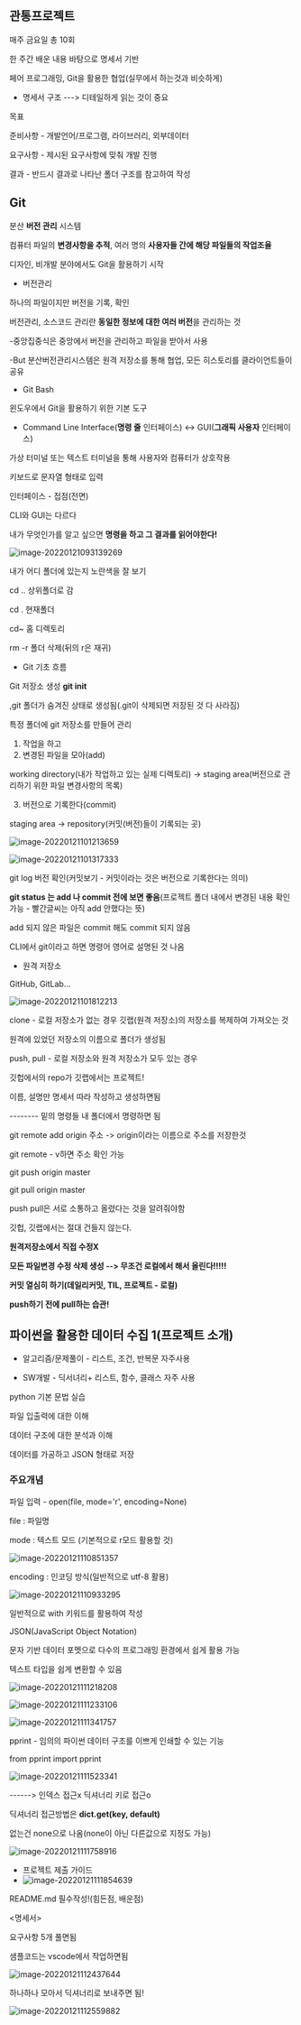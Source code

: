 ## 관통프로젝트

매주 금요일 총 10회 

한 주간 배운 내용 바탕으로 명세서 기반

페어 프로그래밍, Git을 활용한 협업(실무에서 하는것과 비슷하게)

* 명세서 구조 ---> 디테일하게 읽는 것이 중요

목표

준비사항 - 개발언어/프로그램, 라이브러리, 외부데이터

요구사항 - 제시된 요구사항에 맞춰 개발 진행

결과 - 반드시 결과로 나타난 폴더 구조를 참고하여 작성



## Git

분산 **버전 관리** 시스템

컴퓨터 파일의 **변경사항을 추적**, 여러 명의 **사용자들 간에 해당 파일들의 작업조율**

디자인, 비개발 분야에서도 Git을 활용하기 시작

* 버전관리

하나의 파일이지만 버전을 기록, 확인

버전관리, 소스코드 관리란 **동일한 정보에 대한 여러 버전**을 관리하는 것

-중앙집중식은 중앙에서 버전을 관리하고 파일을 받아서 사용

-But 분산버전관리시스템은 원격 저장소를 통해 협업, 모든 히스토리를 클라이언트들이 공유

* Git Bash

윈도우에서 Git을 활용하기 위한 기본 도구

* Command Line Interface(**명령 줄** 인터페이스) <-> GUI(**그래픽 사용자** 인터페이스)

가상 터미널 또는 텍스트 터미널을 통해 사용자와 컴퓨터가 상호작용

키보드로 문자열 형태로 입력

인터페이스 - 접점(전면)

CLI와 GUI는 다르다

내가 무엇인가를 알고 싶으면 **명령을 하고 그 결과를 읽어야한다!**

![image-20220121093139269](C:/Users/%EC%98%A4%EC%A2%85%ED%98%81/AppData/Roaming/Typora/typora-user-images/image-20220121093139269.png)

내가 어디 폴더에 있는지 노란색을 잘 보기

cd ..   상위폴더로 감

cd .    현재폴더

cd~    홈 디렉토리

rm -r  폴더 삭제(뒤의 r은 재귀)



* Git 기초 흐름

Git 저장소 생성        **git init**

,git 폴더가 숨겨진 상태로 생성됨(.git이 삭제되면 저장된 것 다 사라짐)

특정 폴더에 git 저장소를 만들어 관리

1. 작업을 하고
2. 변경된 파일을 모아(add)      

 working directory(내가 작업하고 있는 실제 디렉토리) -> staging area(버전으로 관리하기 위한 파일 변경사항의 목록)

3. 버전으로 기록한다(commit)     

staging area -> repository(커밋(버전)들이 기록되는 곳)

![image-20220121101213659](C:/Users/%EC%98%A4%EC%A2%85%ED%98%81/AppData/Roaming/Typora/typora-user-images/image-20220121101213659.png)

![image-20220121101317333](C:/Users/%EC%98%A4%EC%A2%85%ED%98%81/AppData/Roaming/Typora/typora-user-images/image-20220121101317333.png)

git log 버전 확인(커밋보기 - 커밋이라는 것은 버전으로 기록한다는 의미)

**git status 는 add 나 commit 전에 보면 좋음**(프로젝트 폴더 내에서 변경된 내용 확인 가능 - 빨간글씨는 아직 add 안했다는 뜻)

add 되지 않은 파일은 commit 해도 commit 되지 않음



CLI에서 git이라고 하면 명령어 영어로 설명된 것 나옴

* 원격 저장소

GitHub, GitLab...

![image-20220121101812213](C:/Users/%EC%98%A4%EC%A2%85%ED%98%81/AppData/Roaming/Typora/typora-user-images/image-20220121101812213.png)

clone - 로컬 저장소가 없는 경우 깃랩(원격 저장소)의 저장소를 복제하여 가져오는 것

원격에 있었던 저장소의 이름으로 폴더가 생성됨

push, pull - 로컬 저장소와 원격 저장소가 모두 있는 경우



깃헙에서의 repo가 깃랩에서는 프로젝트!

이름, 설명만 명세서 따라 작성하고 생성하면됨



-------- 밑의 명령들 내 폴더에서 명령하면 됨

git remote add origin 주소          -> origin이라는 이름으로 주소를 저장한것

git remote - v하면 주소 확인 가능

git push origin master



git pull origin master



push pull은 서로 소통하고 올렸다는 것을 알려줘야함

깃헙, 깃랩에서는 절대 건들지 않는다.

**원격저장소에서 직접 수정X**

**모든 파일변경 수정 삭제 생성 --> 무조건 로컬에서 해서 올린다!!!!!**

**커밋 열심히 하기(데일리커밋, TIL, 프로젝트 - 로컬)**

**push하기 전에 pull하는 습관!**



## 파이썬을 활용한 데이터 수집 1(프로젝트 소개)

* 알고리즘/문제풀이 - 리스트, 조건, 반복문 자주사용

* SW개발 - 딕서녀리+ 리스트, 함수, 클래스 자주 사용

python 기본 문법 실습

파일 입출력에 대한 이해

데이터 구조에 대한 분석과 이해

데이터를 가공하고 JSON 형태로 저장



### 주요개념

파일 입력 - open(file, mode='r', encoding=None)

file : 파일명

mode : 텍스트 모드 (기본적으로 r모드 활용할 것)

![image-20220121110851357](C:/Users/%EC%98%A4%EC%A2%85%ED%98%81/AppData/Roaming/Typora/typora-user-images/image-20220121110851357.png)

encoding : 인코딩 방식(일반적으로 utf-8 활용)



![image-20220121110933295](C:/Users/%EC%98%A4%EC%A2%85%ED%98%81/AppData/Roaming/Typora/typora-user-images/image-20220121110933295.png)

일반적으로 with 키워드를 활용하여 작성



JSON(JavaScript Object Notation)

문자 기반 데이터 포멧으로 다수의 프로그래밍 환경에서 쉽게 활용 가능

텍스트 타입을 쉽게 변환할 수 있음

![image-20220121111218208](C:/Users/%EC%98%A4%EC%A2%85%ED%98%81/AppData/Roaming/Typora/typora-user-images/image-20220121111218208.png)

![image-20220121111233106](C:/Users/%EC%98%A4%EC%A2%85%ED%98%81/AppData/Roaming/Typora/typora-user-images/image-20220121111233106.png)

![image-20220121111341757](C:/Users/%EC%98%A4%EC%A2%85%ED%98%81/AppData/Roaming/Typora/typora-user-images/image-20220121111341757.png)



pprint - 임의의 파이썬 데이터 구조를 이쁘게 인쇄할 수 있는 기능

from pprint import pprint



![image-20220121111523341](C:/Users/%EC%98%A4%EC%A2%85%ED%98%81/AppData/Roaming/Typora/typora-user-images/image-20220121111523341.png)

------> 인덱스 접근x 딕셔너리 키로 접근o

딕셔너리 접근방법은         **dict.get(key, default)**

없는건 none으로 나옴(none이 아닌 다른값으로 지정도 가능)

![image-20220121111758916](C:/Users/%EC%98%A4%EC%A2%85%ED%98%81/AppData/Roaming/Typora/typora-user-images/image-20220121111758916.png)





* 프로젝트 제출 가이드
* ![image-20220121111854639](C:/Users/%EC%98%A4%EC%A2%85%ED%98%81/AppData/Roaming/Typora/typora-user-images/image-20220121111854639.png)

README.md 필수작성!(힘든점, 배운점)





<명세서>

요구사항 5개 풀면됨

샘플코드는 vscode에서 작업하면됨

![image-20220121112437644](C:/Users/%EC%98%A4%EC%A2%85%ED%98%81/AppData/Roaming/Typora/typora-user-images/image-20220121112437644.png)

하나하나 모아서 딕셔너리로 보내주면 됨!

![image-20220121112559882](C:/Users/%EC%98%A4%EC%A2%85%ED%98%81/AppData/Roaming/Typora/typora-user-images/image-20220121112559882.png)